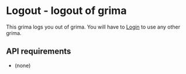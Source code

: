 # Logout - logout of grima

This grima logs you out of grima. You will have to 
[Login](../Login/Login.html) to use any other grima.

## API requirements
* (none)
